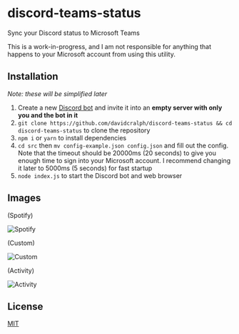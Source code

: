# discord-teams-status
Sync your Discord status to Microsoft Teams

This is a work-in-progress, and I am not responsible for anything that happens to your Microsoft account from using this utility.

## Installation
*Note: these will be simplified later*
1. Create a new [Discord bot](https://discordpy.readthedocs.io/en/stable/discord.html) and invite it into an **empty server with only you and the bot in it**
2. ``git clone https://github.com/davidcralph/discord-teams-status && cd discord-teams-status`` to clone the repository
3. ``npm i`` or ``yarn`` to install dependencies
4. ``cd src`` then ``mv config-example.json config.json`` and fill out the config. Note that the timeout should be 20000ms (20 seconds) to give you enough time to sign into your Microsoft account. I recommend changing it later to 5000ms (5 seconds) for fast startup
5. ``node index.js`` to start the Discord bot and web browser

## Images
(Spotify)

![Spotify](https://cdn.discordapp.com/attachments/701854785946517558/905119925444706304/unknown.png)

(Custom)

![Custom](https://cdn.discordapp.com/attachments/701854785946517558/905120451154571354/unknown.png)

(Activity)

![Activity](https://cdn.discordapp.com/attachments/701854785946517558/905127851454513262/unknown.png)

## License
[MIT](LICENSE)
